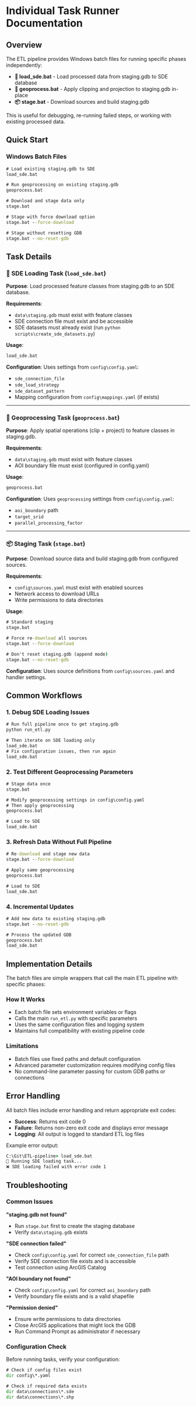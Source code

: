 # Individual Task Runner Documentation

## Overview

The ETL pipeline provides Windows batch files for running specific phases independently:

- **🚚 load_sde.bat** - Load processed data from staging.gdb to SDE database
- **🔄 geoprocess.bat** - Apply clipping and projection to staging.gdb in-place  
- **📦 stage.bat** - Download sources and build staging.gdb

This is useful for debugging, re-running failed steps, or working with existing processed data.

## Quick Start

### Windows Batch Files

```cmd
# Load existing staging.gdb to SDE
load_sde.bat

# Run geoprocessing on existing staging.gdb
geoprocess.bat

# Download and stage data only
stage.bat

# Stage with force download option
stage.bat --force-download

# Stage without resetting GDB
stage.bat --no-reset-gdb
```

## Task Details

### 🚚 SDE Loading Task (`load_sde.bat`)

**Purpose**: Load processed feature classes from staging.gdb to an SDE database.

**Requirements**:
- `data\staging.gdb` must exist with feature classes
- SDE connection file must exist and be accessible
- SDE datasets must already exist (run `python scripts\create_sde_datasets.py`)

**Usage**:
```cmd
load_sde.bat
```

**Configuration**: Uses settings from `config\config.yaml`:
- `sde_connection_file`
- `sde_load_strategy` 
- `sde_dataset_pattern`
- Mapping configuration from `config\mappings.yaml` (if exists)

---

### 🔄 Geoprocessing Task (`geoprocess.bat`)

**Purpose**: Apply spatial operations (clip + project) to feature classes in staging.gdb.

**Requirements**:
- `data\staging.gdb` must exist with feature classes
- AOI boundary file must exist (configured in config.yaml)

**Usage**:
```cmd
geoprocess.bat
```

**Configuration**: Uses `geoprocessing` settings from `config\config.yaml`:
- `aoi_boundary` path
- `target_srid`
- `parallel_processing_factor`

---

### 📦 Staging Task (`stage.bat`)

**Purpose**: Download source data and build staging.gdb from configured sources.

**Requirements**:
- `config\sources.yaml` must exist with enabled sources
- Network access to download URLs
- Write permissions to data directories

**Usage**:
```cmd
# Standard staging
stage.bat

# Force re-download all sources
stage.bat --force-download

# Don't reset staging.gdb (append mode)
stage.bat --no-reset-gdb
```

**Configuration**: Uses source definitions from `config\sources.yaml` and handler settings.

## Common Workflows

### 1. Debug SDE Loading Issues
```cmd
# Run full pipeline once to get staging.gdb
python run_etl.py

# Then iterate on SDE loading only
load_sde.bat
# Fix configuration issues, then run again
load_sde.bat
```

### 2. Test Different Geoprocessing Parameters
```cmd
# Stage data once
stage.bat

# Modify geoprocessing settings in config\config.yaml
# Then apply geoprocessing
geoprocess.bat

# Load to SDE
load_sde.bat
```

### 3. Refresh Data Without Full Pipeline
```cmd
# Re-download and stage new data
stage.bat --force-download

# Apply same geoprocessing
geoprocess.bat

# Load to SDE
load_sde.bat
```

### 4. Incremental Updates
```cmd
# Add new data to existing staging.gdb
stage.bat --no-reset-gdb

# Process the updated GDB
geoprocess.bat
load_sde.bat
```

## Implementation Details

The batch files are simple wrappers that call the main ETL pipeline with specific phases:

### How It Works
- Each batch file sets environment variables or flags
- Calls the main `run_etl.py` with specific parameters
- Uses the same configuration files and logging system
- Maintains full compatibility with existing pipeline code

### Limitations
- Batch files use fixed paths and default configuration
- Advanced parameter customization requires modifying config files
- No command-line parameter passing for custom GDB paths or connections

## Error Handling

All batch files include error handling and return appropriate exit codes:

- **Success**: Returns exit code 0
- **Failure**: Returns non-zero exit code and displays error message
- **Logging**: All output is logged to standard ETL log files

Example error output:
```cmd
C:\Git\ETL-pipeline> load_sde.bat
🚚 Running SDE loading task...
❌ SDE loading failed with error code 1
```

## Troubleshooting

### Common Issues

**"staging.gdb not found"**
- Run `stage.bat` first to create the staging database
- Verify `data\staging.gdb` exists

**"SDE connection failed"**  
- Check `config\config.yaml` for correct `sde_connection_file` path
- Verify SDE connection file exists and is accessible
- Test connection using ArcGIS Catalog

**"AOI boundary not found"**
- Check `config\config.yaml` for correct `aoi_boundary` path
- Verify boundary file exists and is a valid shapefile

**"Permission denied"**
- Ensure write permissions to data directories
- Close ArcGIS applications that might lock the GDB
- Run Command Prompt as administrator if necessary

### Configuration Check

Before running tasks, verify your configuration:
```cmd
# Check if config files exist
dir config\*.yaml

# Check if required data exists
dir data\connections\*.sde
dir data\connections\*.shp
```
